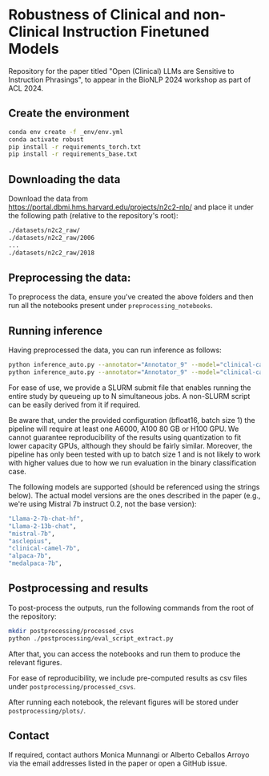 # Robustness of Clinical and non-Clinical Instruction Finetuned Models

Repository for the paper titled "Open (Clinical) LLMs are Sensitive to Instruction Phrasings", to appear in the BioNLP 2024 workshop as part of ACL 2024.

## Create the environment

```bash
conda env create -f _env/env.yml
conda activate robust
pip install -r requirements_torch.txt 
pip install -r requirements_base.txt
```

## Downloading the data

Download the data from https://portal.dbmi.hms.harvard.edu/projects/n2c2-nlp/ and place it under the following path (relative to the repository's root):

```bash
./datasets/n2c2_raw/
./datasets/n2c2_raw/2006
...
./datasets/n2c2_raw/2018
```

## Preprocessing the data:

To preprocess the data, ensure you've created the above folders and then run all the notebooks present under  `preprocessing_notebooks`. 

## Running inference

Having preprocessed the data, you can run inference as follows:

```bash 
python inference_auto.py --annotator="Annotator_9" --model="clinical-camel-7b" --root_dir="./results" # clf tasks
python inference_auto.py --annotator="Annotator_9" --model="clinical-camel-7b" --root_dir="./results"  # ie tasks
```

For ease of use, we provide a SLURM submit file that enables running the entire study by queueing up to N simultaneous jobs. A non-SLURM script can be easily derived from it if required.

Be aware that, under the provided configuration (bfloat16, batch size 1) the pipeline will require at least one A6000, A100 80 GB or H100 GPU. We cannot guarantee reproducibility of the results using quantization to fit lower capacity GPUs, although they should be fairly similar. Moreover, the pipeline has only been tested with up to batch size 1 and is not likely to work with higher values due to how we run evaluation in the binary classification case.

The following models are supported (should be referenced using the strings below). The actual model versions are the ones described in the paper (e.g., we're using Mistral 7b instruct 0.2, not the base version):

```bash
"Llama-2-7b-chat-hf",
"Llama-2-13b-chat",
"mistral-7b",
"asclepius",
"clinical-camel-7b",
"alpaca-7b",
"medalpaca-7b",
```

## Postprocessing and results

To post-process the outputs, run the following commands from the root of the repository:

```bash
mkdir postprocessing/processed_csvs
python ./postprocessing/eval_script_extract.py

```
After that, you can access the notebooks and run them to produce the relevant figures.

For ease of reproducibility, we include pre-computed results as csv files under `postprocessing/processed_csvs`. 

After running each notebook, the relevant figures will be stored under `postprocessing/plots/`.

## Contact

If required, contact authors Monica Munnangi or Alberto Ceballos Arroyo via the email addresses listed in the paper or open a GitHub issue.
